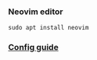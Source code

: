 ### Neovim editor
```
sudo apt install neovim
```
### [Config guide](http://nerditya.com/code/guide-to-neovim/)

